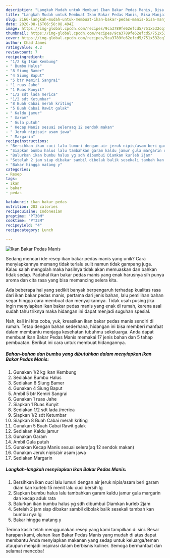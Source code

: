 ```yaml
---
description: "Langkah Mudah untuk Membuat Ikan Bakar Pedas Manis, Bisa Manjain Lidah"
title: "Langkah Mudah untuk Membuat Ikan Bakar Pedas Manis, Bisa Manjain Lidah"
slug: 2166-langkah-mudah-untuk-membuat-ikan-bakar-pedas-manis-bisa-manjain-lidah
date: 2020-08-16T06:58:08.494Z
image: https://img-global.cpcdn.com/recipes/9ca3789fe62efcd5/751x532cq70/ikan-bakar-pedas-manis-foto-resep-utama.jpg
thumbnail: https://img-global.cpcdn.com/recipes/9ca3789fe62efcd5/751x532cq70/ikan-bakar-pedas-manis-foto-resep-utama.jpg
cover: https://img-global.cpcdn.com/recipes/9ca3789fe62efcd5/751x532cq70/ikan-bakar-pedas-manis-foto-resep-utama.jpg
author: Chad James
ratingvalue: 4.2
reviewcount: 7
recipeingredient:
- "1/2 kg Ikan Kembung"
- " Bumbu Halus"
- "8 Siung Bamer"
- "4 Siung Baput"
- "5 btr Kemiri Sangrai"
- "1 ruas Jahe"
- "1 Ruas Kunyit"
- "1/2 sdt lada merica"
- "1/2 sdt Ketumbar"
- "8 Buah Cabai merah kriting"
- "5 Buah Cabai Rawit galak"
- " Kaldu jamur"
- " Garam"
- " Gula putuh"
- " Kecap Manis sesuai seleraaq 12 sendok makan"
- " Jeruk nipisair asam jawa"
- " Margarin"
recipeinstructions:
- "Bersihkan ikan cuci lalu lumuri dengan air jeruk nipis/asam beri garam diam kan kurleb 15 menit lalu cuci bersih lg"
- "Siapkan bumbu halus lalu tambahkan garam kaldu jamur gula margarin dan kecap aduk rata"
- "Balurkan ikan bumbu halus yg sdh dibumbui Diamkan kurleb 2jam"
- "Setelah 2 jam siap dibakar sambil dibolak balik sesekali tambah kan bumbu nya lg"
- "Bakar hingga matang y"
categories:
- Resep
tags:
- ikan
- bakar
- pedas

katakunci: ikan bakar pedas 
nutrition: 283 calories
recipecuisine: Indonesian
preptime: "PT30M"
cooktime: "PT32M"
recipeyield: "4"
recipecategory: Lunch

---
```



![Ikan Bakar Pedas Manis](https://img-global.cpcdn.com/recipes/9ca3789fe62efcd5/751x532cq70/ikan-bakar-pedas-manis-foto-resep-utama.jpg)

Sedang mencari ide resep ikan bakar pedas manis yang unik? Cara menyiapkannya memang tidak terlalu sulit namun tidak gampang juga. Kalau salah mengolah maka hasilnya tidak akan memuaskan dan bahkan tidak sedap. Padahal ikan bakar pedas manis yang enak harusnya sih punya aroma dan cita rasa yang bisa memancing selera kita.



Ada beberapa hal yang sedikit banyak berpengaruh terhadap kualitas rasa dari ikan bakar pedas manis, pertama dari jenis bahan, lalu pemilihan bahan segar hingga cara membuat dan menyajikannya. Tidak usah pusing jika ingin menyiapkan ikan bakar pedas manis yang enak di rumah, karena asal sudah tahu triknya maka hidangan ini dapat menjadi suguhan spesial.


Nah, kali ini kita coba, yuk, kreasikan ikan bakar pedas manis sendiri di rumah. Tetap dengan bahan sederhana, hidangan ini bisa memberi manfaat dalam membantu menjaga kesehatan tubuhmu sekeluarga. Anda dapat membuat Ikan Bakar Pedas Manis memakai 17 jenis bahan dan 5 tahap pembuatan. Berikut ini cara untuk membuat hidangannya.

<!--inarticleads1-->

##### Bahan-bahan dan bumbu yang dibutuhkan dalam menyiapkan Ikan Bakar Pedas Manis:

1. Gunakan 1/2 kg Ikan Kembung
1. Sediakan  Bumbu Halus
1. Sediakan 8 Siung Bamer
1. Gunakan 4 Siung Baput
1. Ambil 5 btr Kemiri Sangrai
1. Gunakan 1 ruas Jahe
1. Siapkan 1 Ruas Kunyit
1. Sediakan 1/2 sdt lada /merica
1. Siapkan 1/2 sdt Ketumbar
1. Siapkan 8 Buah Cabai merah kriting
1. Gunakan 5 Buah Cabai Rawit galak
1. Sediakan  Kaldu jamur
1. Gunakan  Garam
1. Ambil  Gula putuh
1. Gunakan  Kecap Manis sesuai selera(aq 12 sendok makan)
1. Gunakan  Jeruk nipis/air asam jawa
1. Sediakan  Margarin




<!--inarticleads2-->

##### Langkah-langkah menyiapkan Ikan Bakar Pedas Manis:

1. Bersihkan ikan cuci lalu lumuri dengan air jeruk nipis/asam beri garam diam kan kurleb 15 menit lalu cuci bersih lg
1. Siapkan bumbu halus lalu tambahkan garam kaldu jamur gula margarin dan kecap aduk rata
1. Balurkan ikan bumbu halus yg sdh dibumbui Diamkan kurleb 2jam
1. Setelah 2 jam siap dibakar sambil dibolak balik sesekali tambah kan bumbu nya lg
1. Bakar hingga matang y




Terima kasih telah menggunakan resep yang kami tampilkan di sini. Besar harapan kami, olahan Ikan Bakar Pedas Manis yang mudah di atas dapat membantu Anda menyiapkan makanan yang sedap untuk keluarga/teman ataupun menjadi inspirasi dalam berbisnis kuliner. Semoga bermanfaat dan selamat mencoba!
